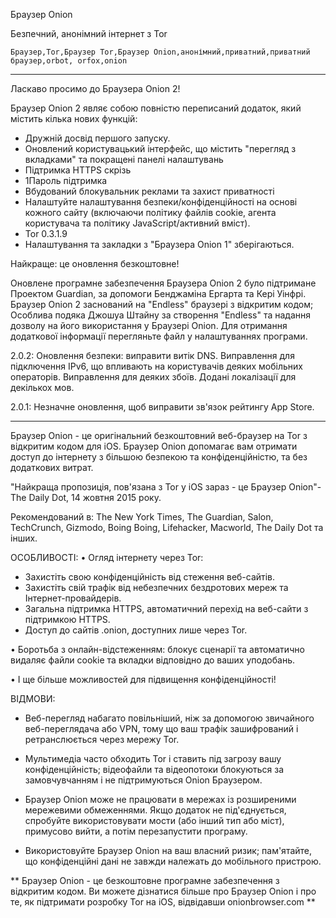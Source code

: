 Браузер Onion

Безпечний, анонімний інтернет з Tor

`Браузер,Tor,Браузер Tor,Браузер Onion,анонімний,приватний,приватний браузер,orbot, orfox,onion`

---

Ласкаво просимо до Браузера Onion 2!

Браузер Onion 2 являє собою повністю переписаний додаток, який містить кілька нових функцій:

* Дружній досвід першого запуску.
* Оновлений користувацький інтерфейс, що містить "перегляд з вкладками" та покращені панелі налаштувань
* Підтримка HTTPS скрізь
* 1Пароль підтримка
* Вбудований блокувальник реклами та захист приватності
* Налаштуйте налаштування безпеки/конфіденційності на основі кожного сайту (включаючи політику файлів cookie, агента користувача та політику JavaScript/активний вміст).
* Tor 0.3.1.9
* Налаштування та закладки з "Браузера Onion 1" зберігаються.

Найкраще: це оновлення безкоштовне!

Оновлене програмне забезпечення Браузера Onion 2 було підтримане Проектом Guardian, за допомоги Бенджаміна Ергарта та Кері Уінфрі. Браузер Onion 2 заснований на "Endless" браузері з відкритим кодом; Особлива подяка Джошуа Штайну за створення "Endless" та надання дозволу на його використання у Браузері Onion. Для отримання додаткової інформації перегляньте файл у налаштуваннях програми.

2.0.2: Оновлення безпеки: виправити витік DNS. Виправлення для підключення IPv6, що впливають на користувачів деяких мобільних операторів. Виправлення для деяких збоїв. Додані локалізації для декількох мов.

2.0.1: Незначне оновлення, щоб виправити зв'язок рейтингу App Store.

---

Браузер Onion - це оригінальний безкоштовний веб-браузер на Tor з відкритим кодом для iOS. Браузер Onion допомагає вам отримати доступ до інтернету з більшою безпекою та конфіденційністю, та без додаткових витрат.

"Найкраща пропозиція, пов'язана з Tor у iOS зараз - це Браузер Onion"- The Daily Dot, 14 жовтня 2015 року.

Рекомендований в: The New York Times, The Guardian, Salon, TechCrunch, Gizmodo, Boing Boing, Lifehacker, Macworld, The Daily Dot та інших.

ОСОБЛИВОСТІ:
• Огляд інтернету через Tor:
- Захистіть свою конфіденційність від стеження веб-сайтів.
- Захистіть свій трафік від небезпечних бездротових мереж та Інтернет-провайдерів.
- Загальна підтримка HTTPS, автоматичний перехід на веб-сайти з підтримкою HTTPS.
- Доступ до сайтів .onion, доступних лише через Tor.

• Боротьба з онлайн-відстеженням: блокує сценарії та автоматично видаляє файли cookie та вкладки відповідно до ваших уподобань.

• І ще більше можливостей для підвищення конфіденційності!

ВІДМОВИ:
- Веб-перегляд набагато повільніший, ніж за допомогою звичайного веб-переглядача або VPN, тому що ваш трафік зашифрований і ретранслюється через мережу Tor.

- Мультимедіа часто обходить Tor і ставить під загрозу вашу конфіденційність; відеофайли та відеопотоки блокуються за замовчувчанням і не підтримуються Onion Браузером.

- Браузер Onion може не працювати в мережах із розширеними мережевими обмеженнями. Якщо додаток не під'єднується, спробуйте використовувати мости (або інший тип або міст), примусово вийти, а потім перезапустити програму.

- Використовуйте Браузер Onion на ваш власний ризик; пам'ятайте, що конфіденційні дані не завжди належать до мобільного пристрою.

** Браузер Onion - це безкоштовне програмне забезпечення з відкритим кодом. Ви можете дізнатися більше про Браузер Onion і про те, як підтримати розробку Tor на iOS, відвідавши onionbrowser.com ** 

